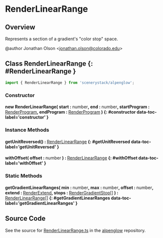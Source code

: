 # RenderLinearRange

## Overview

Represents a section of a gradient's "color stop" space.

@author Jonathan Olson &lt;jonathan.olson@colorado.edu&gt;

## Class RenderLinearRange {: #RenderLinearRange }


```js
import { RenderLinearRange } from 'scenerystack/alpenglow';
```
### Constructor

#### new RenderLinearRange( start : <span style="font-weight: 400;"><span style="color: hsla(calc(var(--md-hue) + 180deg),80%,40%,1);">number</span></span>, end : <span style="font-weight: 400;"><span style="color: hsla(calc(var(--md-hue) + 180deg),80%,40%,1);">number</span></span>, startProgram : <span style="font-weight: 400;">[RenderProgram](../alpenglow/RenderProgram.md)</span>, endProgram : <span style="font-weight: 400;">[RenderProgram](../alpenglow/RenderProgram.md)</span> ) {: #constructor data-toc-label='constructor' }

### Instance Methods

#### getUnitReversed() : <span style="font-weight: 400;">[RenderLinearRange](../alpenglow/RenderLinearRange.md)</span> {: #getUnitReversed data-toc-label='getUnitReversed' }

#### withOffset( offset : <span style="font-weight: 400;"><span style="color: hsla(calc(var(--md-hue) + 180deg),80%,40%,1);">number</span></span> ) : <span style="font-weight: 400;">[RenderLinearRange](../alpenglow/RenderLinearRange.md)</span> {: #withOffset data-toc-label='withOffset' }

### Static Methods

#### getGradientLinearRanges( min : <span style="font-weight: 400;"><span style="color: hsla(calc(var(--md-hue) + 180deg),80%,40%,1);">number</span></span>, max : <span style="font-weight: 400;"><span style="color: hsla(calc(var(--md-hue) + 180deg),80%,40%,1);">number</span></span>, offset : <span style="font-weight: 400;"><span style="color: hsla(calc(var(--md-hue) + 180deg),80%,40%,1);">number</span></span>, extend : <span style="font-weight: 400;">[RenderExtend](../alpenglow/RenderExtend.md)</span>, stops : <span style="font-weight: 400;">[RenderGradientStop](../alpenglow/RenderGradientStop.md)[]</span> ) : <span style="font-weight: 400;">[RenderLinearRange](../alpenglow/RenderLinearRange.md)[]</span> {: #getGradientLinearRanges data-toc-label='getGradientLinearRanges' }



## Source Code

See the source for [RenderLinearRange.ts](https://github.com/phetsims/alpenglow/blob/main/js/render-program/RenderLinearRange.ts) in the [alpenglow](https://github.com/phetsims/alpenglow) repository.

